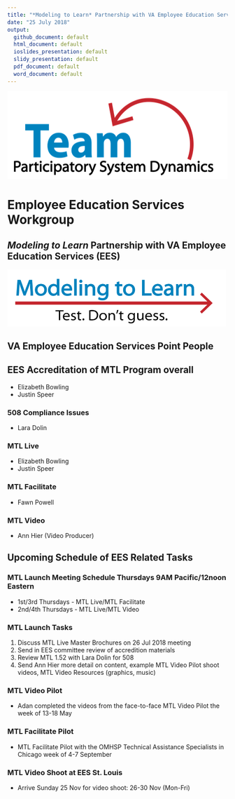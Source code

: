 ```yaml
---
title: "*Modeling to Learn* Partnership with VA Employee Education Services (EES)"
date: "25 July 2018"
output: 
  github_document: default
  html_document: default
  ioslides_presentation: default
  slidy_presentation: default
  pdf_document: default
  word_document: default
---
```

<img src = "https://github.com/lzim/teampsd/blob/teampsd_style/teampsd_logo/team_psd_logo_sm.png"
     height = "200" width = "600">  

# Employee Education Services Workgroup


<!-- MTL Logo, HTML img tag -->
## *Modeling to Learn* Partnership with VA Employee Education Services (EES)
<img src = "https://raw.githubusercontent.com/lzim/teampsd/teampsd_style/mtl_logo/mtl_testdontguess_sm.png"
     height = "130" width = "500">  

## VA Employee Education Services Point People


## EES Accreditation of MTL Program overall
- Elizabeth Bowling
- Justin Speer


### 508 Compliance Issues
- Lara Dolin


### MTL Live
- Elizabeth Bowling
- Justin Speer


### MTL Facilitate
- Fawn Powell


### MTL Video
- Ann Hier (Video Producer)

## Upcoming Schedule of EES Related Tasks

### MTL Launch Meeting Schedule Thursdays 9AM Pacific/12noon Eastern
- 1st/3rd Thursdays - MTL Live/MTL Facilitate
- 2nd/4th Thursdays - MTL Live/MTL Video


### MTL Launch Tasks
1. Discuss MTL Live Master Brochures on 26 Jul 2018 meeting
2. Send in EES committee review of accredition materials
3. Review MTL 1.52 with Lara Dolin for 508 
4. Send Ann Hier more detail on content, example MTL Video Pilot shoot videos, MTL Video Resources (graphics, music)


### MTL Video Pilot
- Adan completed the videos from the face-to-face MTL Video Pilot the week of 13-18 May


### MTL Facilitate Pilot
- MTL Facilitate Pilot with the OMHSP Technical Assistance Specialists in Chicago week of 4-7 September


### MTL Video Shoot at EES St. Louis 
- Arrive Sunday 25 Nov for video shoot: 26-30 Nov (Mon-Fri)

